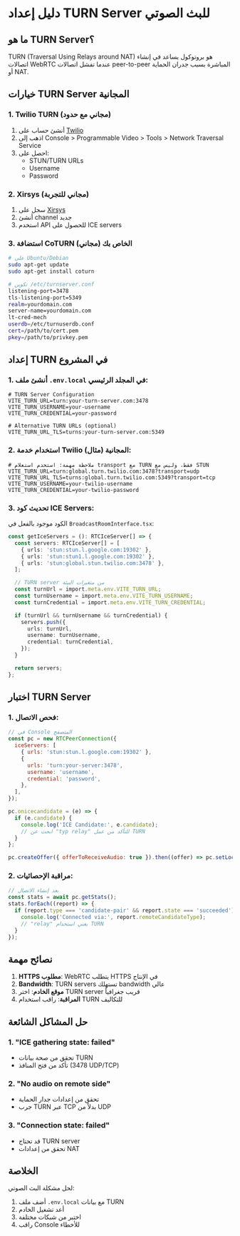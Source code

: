 # دليل إعداد TURN Server للبث الصوتي

## ما هو TURN Server؟

TURN (Traversal Using Relays around NAT) هو بروتوكول يساعد في إنشاء اتصالات WebRTC عندما تفشل اتصالات peer-to-peer المباشرة بسبب جدران الحماية أو NAT.

## خيارات TURN Server المجانية

### 1. Twilio TURN (مجاني مع حدود)

1. أنشئ حساب على [Twilio](https://www.twilio.com/)
2. اذهب إلى Console > Programmable Video > Tools > Network Traversal Service
3. احصل على:
   - STUN/TURN URLs
   - Username
   - Password

### 2. Xirsys (مجاني للتجربة)

1. سجل على [Xirsys](https://xirsys.com/)
2. أنشئ channel جديد
3. استخدم API للحصول على ICE servers

### 3. استضافة CoTURN الخاص بك (مجاني)

```bash
# على Ubuntu/Debian
sudo apt-get update
sudo apt-get install coturn

# تكوين /etc/turnserver.conf
listening-port=3478
tls-listening-port=5349
realm=yourdomain.com
server-name=yourdomain.com
lt-cred-mech
userdb=/etc/turnuserdb.conf
cert=/path/to/cert.pem
pkey=/path/to/privkey.pem
```

## إعداد TURN في المشروع

### 1. أنشئ ملف `.env.local` في المجلد الرئيسي:

```env
# TURN Server Configuration
VITE_TURN_URL=turn:your-turn-server.com:3478
VITE_TURN_USERNAME=your-username
VITE_TURN_CREDENTIAL=your-password

# Alternative TURN URLs (optional)
VITE_TURN_URL_TLS=turns:your-turn-server.com:5349
```

### 2. استخدام خدمة Twilio المجانية (مثال):

```env
# ملاحظة مهمة: استخدم استعلام transport مع TURN فقط، وليس مع STUN
VITE_TURN_URL=turn:global.turn.twilio.com:3478?transport=udp
VITE_TURN_URL_TLS=turns:global.turn.twilio.com:5349?transport=tcp
VITE_TURN_USERNAME=your-twilio-username
VITE_TURN_CREDENTIAL=your-twilio-password
```

### 3. تحديث كود ICE Servers:

الكود موجود بالفعل في `BroadcastRoomInterface.tsx`:

```typescript
const getIceServers = (): RTCIceServer[] => {
  const servers: RTCIceServer[] = [
    { urls: 'stun:stun.l.google.com:19302' },
    { urls: 'stun:stun1.l.google.com:19302' },
    { urls: 'stun:global.stun.twilio.com:3478' },
  ];

  // TURN server من متغيرات البيئة
  const turnUrl = import.meta.env.VITE_TURN_URL;
  const turnUsername = import.meta.env.VITE_TURN_USERNAME;
  const turnCredential = import.meta.env.VITE_TURN_CREDENTIAL;

  if (turnUrl && turnUsername && turnCredential) {
    servers.push({
      urls: turnUrl,
      username: turnUsername,
      credential: turnCredential,
    });
  }

  return servers;
};
```

## اختبار TURN Server

### 1. فحص الاتصال:

```javascript
// في Console المتصفح
const pc = new RTCPeerConnection({
  iceServers: [
    { urls: 'stun:stun.l.google.com:19302' },
    {
      urls: 'turn:your-server:3478',
      username: 'username',
      credential: 'password',
    },
  ],
});

pc.onicecandidate = (e) => {
  if (e.candidate) {
    console.log('ICE Candidate:', e.candidate);
    // ابحث عن "typ relay" للتأكد من عمل TURN
  }
};

pc.createOffer({ offerToReceiveAudio: true }).then((offer) => pc.setLocalDescription(offer));
```

### 2. مراقبة الإحصائيات:

```javascript
// بعد إنشاء الاتصال
const stats = await pc.getStats();
stats.forEach((report) => {
  if (report.type === 'candidate-pair' && report.state === 'succeeded') {
    console.log('Connected via:', report.remoteCandidateType);
    // "relay" يعني استخدام TURN
  }
});
```

## نصائح مهمة

1. **HTTPS مطلوب**: WebRTC يتطلب HTTPS في الإنتاج
2. **Bandwidth**: TURN servers تستهلك bandwidth عالي
3. **موقع الخادم**: اختر TURN server قريب جغرافياً
4. **المراقبة**: راقب استخدام TURN للتكاليف

## حل المشاكل الشائعة

### 1. "ICE gathering state: failed"

- تحقق من صحة بيانات TURN
- تأكد من فتح المنافذ (3478 UDP/TCP)

### 2. "No audio on remote side"

- تحقق من إعدادات جدار الحماية
- جرب TURN عبر TCP بدلاً من UDP

### 3. "Connection state: failed"

- قد تحتاج TURN server
- تحقق من إعدادات NAT

## الخلاصة

لحل مشكلة البث الصوتي:

1. أضف ملف `.env.local` مع بيانات TURN
2. أعد تشغيل الخادم
3. اختبر من شبكات مختلفة
4. راقب Console للأخطاء
